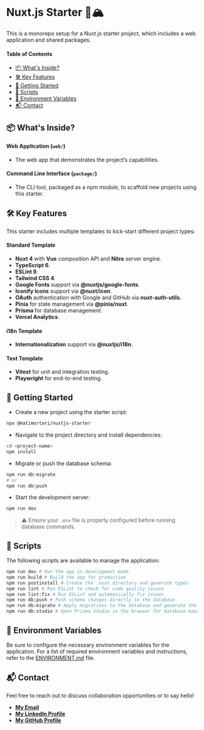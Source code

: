# Nuxt.js Starter 💚🏔️

This is a monorepo setup for a Nuxt.js starter project, which includes a web application and shared packages.

#### Table of Contents

- [📦 What's Inside?](#whats-inside)
- [🛠️ Key Features](#key-features)
- [🏁 Getting Started](#getting-started)
- [📜 Scripts](#scripts)
- [🔐 Environment Variables](#environment-variables)
- [📬 Contact](#contact)

## 📦 What's Inside?

#### Web Application (`web/`)

- The web app that demonstrates the project’s capabilities.

#### Command Line Interface (`package/`)

- The CLI tool, packaged as a npm module, to scaffold new projects using this starter.

## 🛠️ Key Features

This starter includes multiple templates to kick-start different project types:

#### Standard Template

- **Nuxt 4** with **Vue** composition API and **Nitro** server engine.
- **TypeScript 6**.
- **ESLint 9**.
- **Tailwind CSS 4**.
- **Google Fonts** support via **@nuxtjs/google-fonts**.
- **Iconify Icons** support via **@nuxt/icon**.
- **OAuth** authentication with Google and GitHub via **nuxt-auth-utils**.
- **Pinia** for state management via **@pinia/nuxt**.
- **Prisma** for database management.
- **Vercel Analytics**.

#### i18n Template

- **Internationalization** support via **@nuxtjs/i18n**.

#### Test Template

- **Vitest** for unit and integration testing.
- **Playwright** for end-to-end testing.

## 🏁 Getting Started

- Create a new project using the starter script:

```bash
npx @matimortari/nuxtjs-starter
```

- Navigate to the project directory and install dependencies:

```bash
cd <project-name>
npm install
```

- Migrate or push the database schema:

```bash
npm run db:migrate
# or
npm run db:push
```

- Start the development server:

```bash
npm run dev
```

> ⚠️ Ensure your `.env` file is properly configured before running database commands.

## 📜 Scripts

The following scripts are available to manage the application:

```bash
npm run dev # Run the app in development mode
npm run build # Build the app for production
npm run postinstall # Create the .nuxt directory and generate types
npm run lint # Run ESLint to check for code quality issues
npm run lint:fix # Run ESLint and automatically fix issues
npm run db:push # Push schema changes directly to the database
npm run db:migrate # Apply migrations to the database and generate the Prisma client
npm run db:studio # Open Prisma Studio in the browser for database management
```

## 🔐 Environment Variables

Be sure to configure the necessary environment variables for the application.
For a list of required environment variables and instructions, refer to the [ENVIRONMENT.md](ENVIRONMENT.md) file.

## 📬 Contact

Feel free to reach out to discuss collaboration opportunities or to say hello!

- [**My Email**](mailto:matheus.felipe.19rt@gmail.com)
- [**My LinkedIn Profile**](https://www.linkedin.com/in/matheus-mortari-19rt)
- [**My GitHub Profile**](https://github.com/matimortari)
